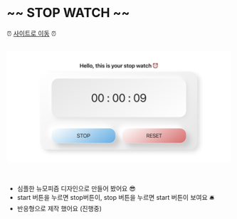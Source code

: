 <br>

# ~~ STOP WATCH ~~

⏰ [사이트로 이동](https://kh2wone.github.io/stopWatch/index.html) ⏰
<br>
<br>

![readMe_mainPage](./readme_mainPage.png)

<br>

- 심플한 뉴모피즘 디자인으로 만들어 봤어요 😎
- start 버튼을 누르면 stop버튼이, stop 버튼을 누르면 start 버튼이 보여요 🛎
- 반응형으로 제작 했어요 (진행중)

